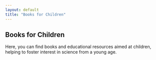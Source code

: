 ```yaml
---
layout: default
title: "Books for Children"
---
```


<h2>Books for Children</h2>
<p>
  Here, you can find books and educational resources aimed at children, helping to foster interest in science from a young age.
</p>
